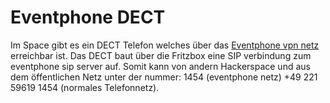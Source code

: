 # Eventphone DECT  

Im Space gibt es ein DECT Telefon welches über das [Eventphone vpn netz](https://eventphone.de/doku/epvpn) erreichbar ist. Das DECT baut über die Fritzbox eine SIP verbindung zum eventphone sip server auf.
Somit kann von andern Hackerspace und aus dem öffentlichen Netz unter der nummer: 1454 (eventphone netz) +49 221 59619 1454 (normales Telefonnetz).
